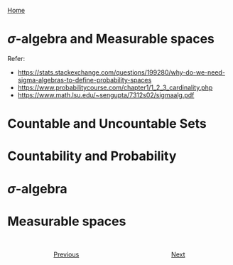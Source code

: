 [Home](file_name.md)
<div style="text-align: justify;">

# $\sigma$-algebra and Measurable spaces
Refer: 

- https://stats.stackexchange.com/questions/199280/why-do-we-need-sigma-algebras-to-define-probability-spaces
- https://www.probabilitycourse.com/chapter1/1_2_3_cardinality.php
- https://www.math.lsu.edu/~sengupta/7312s02/sigmaalg.pdf

# Countable and Uncountable Sets

# Countability and Probability

# $\sigma$-algebra

# Measurable spaces
</div>
<br>
<div style="display: flex;justify-content: space-between; text-align: end;">
<div></div>
<div>

[Previous](file_name.md)</div>
<div style="text-align: end;">

[Next](file_name.md)</div>
</div>